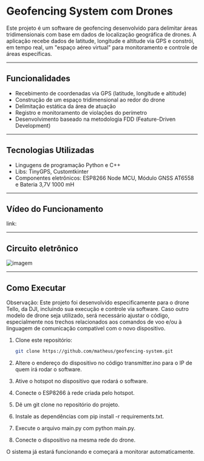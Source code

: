 # Geofencing System com Drones

Este projeto é um software de geofencing desenvolvido para delimitar áreas tridimensionais com base em dados de localização geográfica de drones. A aplicação recebe dados de latitude, longitude e altitude via GPS e constrói, em tempo real, um "espaço aéreo virtual" para monitoramento e controle de áreas específicas.

---

## Funcionalidades

- Recebimento de coordenadas via GPS (latitude, longitude e altitude)
- Construção de um espaço tridimensional ao redor do drone
- Delimitação estática da área de atuação
- Registro e monitoramento de violações do perímetro
- Desenvolvimento baseado na metodologia FDD (Feature-Driven Development)

---

## Tecnologias Utilizadas

- Lingugens de programação Python e C++
- Libs: TinyGPS, Customtkinter
- Componentes eletrônicos: ESP8266 Node MCU, Módulo GNSS AT6558 e Bateria 3,7V 1000 mH

---

## Vídeo do Funcionamento

link: 

---

## Circuito eletrônico

![imagem](https://github.com/user-attachments/assets/5ecf19b9-f7c1-4b8c-b60c-8357f56ad39a)


---
## Como Executar

Observação: Este projeto foi desenvolvido especificamente para o drone Tello, da DJI, incluindo sua execução e controle via software. Caso outro modelo de drone seja utilizado, será necessário ajustar o código, especialmente nos trechos relacionados aos comandos de voo e/ou à linguagem de comunicação compatível com o novo dispositivo.

1. Clone este repositório:
   ```bash
   git clone https://github.com/matheus/geofencing-system.git
   
2. Altere o endereço do dispositivo no código transmitter.ino para o IP de quem irá rodar o software.

3. Ative o hotspot no dispositivo que rodará o software.

4. Conecte o ESP8266 à rede criada pelo hotspot.

5. Dê um git clone no repositório do projeto.

6. Instale as dependências com pip install -r requirements.txt.

7. Execute o arquivo main.py com python main.py.

8. Conecte o dispositivo na mesma rede do drone.

O sistema já estará funcionando e começará a monitorar automaticamente.
